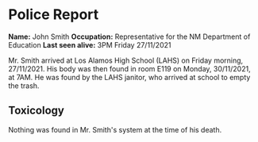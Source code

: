 # Police Report

**Name:** John Smith
**Occupation:** Representative for the NM Department of Education
**Last seen alive:** 3PM Friday 27/11/2021

Mr. Smith arrived at Los Alamos High School (LAHS) on Friday morning, 27/11/2021. His body was then found in room E119 on Monday, 30/11/2021, at 7AM. He was found by the LAHS janitor, who arrived at school to empty the trash. 

## Toxicology
Nothing was found in Mr. Smith's system at the time of his death.